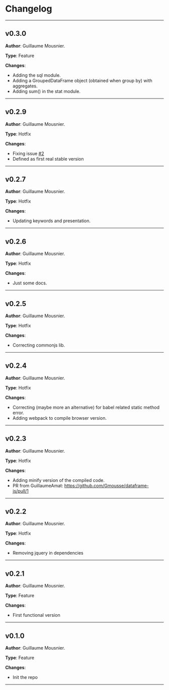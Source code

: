 # Changelog

---

## v0.3.0

**Author**: Guillaume Mousnier.

**Type**: Feature

**Changes**:
- Adding the sql module.
- Adding a GroupedDataFrame object (obtained when group by) with aggregates.
- Adding sum() in the stat module.

---

## v0.2.9

**Author**: Guillaume Mousnier.

**Type**: Hotfix

**Changes**:
- Fixing issue [#2](https://github.com/Gmousse/dataframe-js/issues/2)
- Defined as first real stable version

---

## v0.2.7

**Author**: Guillaume Mousnier.

**Type**: Hotfix

**Changes**:
- Updating keywords and presentation.

---

## v0.2.6

**Author**: Guillaume Mousnier.

**Type**: Hotfix

**Changes**:
- Just some docs.

---

## v0.2.5

**Author**: Guillaume Mousnier.

**Type**: Hotfix

**Changes**:
- Correcting commonjs lib.

---

## v0.2.4

**Author**: Guillaume Mousnier.

**Type**: Hotfix

**Changes**:
- Correcting (maybe more an alternative) for babel related static method error.
- Adding webpack to compile browser version.

---

## v0.2.3

**Author**: Guillaume Mousnier.

**Type**: Hotfix

**Changes**:
- Adding minify version of the compiled code.
- PR from GuillaumeAmat: https://github.com/Gmousse/dataframe-js/pull/1

---

## v0.2.2

**Author**: Guillaume Mousnier.

**Type**: Hotfix

**Changes**:
- Removing jquery in dependencies

---

## v0.2.1

**Author**: Guillaume Mousnier.

**Type**: Feature

**Changes**:
- First functional version

---

## v0.1.0

**Author**: Guillaume Mousnier.

**Type**: Feature

**Changes**:
- Init the repo

---
